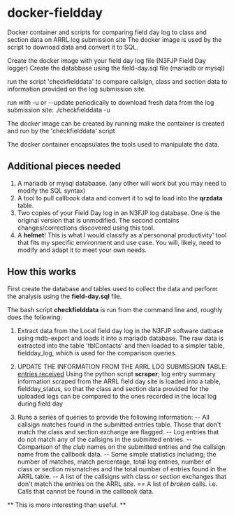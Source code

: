 # docker-fieldday
Docker container and scripts for comparing field day log to class and section data on ARRL log submission site
The docker image is used by the script to downoad data and convert it to SQL.

Create the docker image with your field day log file (N3FJP Field Day logger)
Create the databbase using the field-day.sql file (mariadb or mysql)


run the script 'checkfielddata' to compare callsign, class and section data to information provided
on the log submission site.

run with -u or --update periodically to download fresh data from the log submission site:
	./checkfielddata -u

The docker image can be created by running make
the container is created and run by the 'checkfielddata' script

The docker container encapsulates the tools used to manipulate the data.

## Additional pieces needed
1. A mariadb or mysql databaase. (any other will work but you may need to modify the SQL syntax)
2. A tool to pull callbook data and convert it to sql to load into the **qrzdata** table.
3. Two copies of your Field Day log in an N3FJP log database. One is the original version that is
   unmodified. The second contains changes/corrections discovered using this tool.
4. A **helmet**! This is what I would classify as a'persononal productivity' tool that fits my
   specific environment and use case. You will, likely, need to modify and adapt it to meet your
   own needs.  

## How this works
First create the database and tables used to collect the data and perform the analysis using the **field-day.sql** file.

The bash script **checkfielddata** is run from the command line and, roughly does the following:

1. Extract data from the Local field day log in the N3FJP software datbase using mdb-export
 and loads it into a mariadb database.
 The raw data is extracted into the table 'tblContacts' and then loaded
 to a simpler table, fieldday_log, which is used for the comparison queries.

2. UPDATE THE INFORMATION FROM THE ARRL LOG SUBMISSION TABLE:
  [entries received](https://field-day.arrl.org/fdentriesrcvd.php)
  Using the python script **scraper**; log entry summary information scraped from the ARRL field day site
  is loaded into a table, fieldday_status, so that the class and section data provided
  for the uploaded logs can be compared to the ones recorded in the
  local log during field day
 
3. Runs a series of queries to provide the following information:
-- All callsign matches found in the submitted entries table. 
   Those that don't match the class and section exchange are flagged. 
-- Log entries that do not match any of the callsigns in the submitted entries.
-- Comparison of the *club* names on the submitted entries and the callsign name from the callbook data.
-- Some simple statistics including; the number of matches, match percentage, total log entries, number of class or section mismatches and the total number of entries found in the ARRL table.
-- A list of the callsigns with class or section exchanges that don't match the entries on the ARRL site.
== A list of *broken* calls. i.e. Calls that cannot be found in the callbook data.

 

** This is more interesting than useful. **
